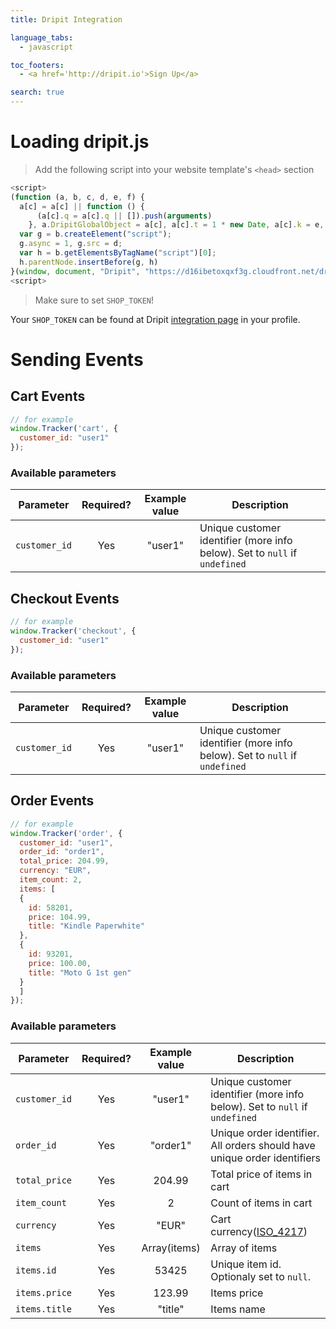```yaml
---
title: Dripit Integration

language_tabs:
  - javascript

toc_footers:
  - <a href='http://dripit.io'>Sign Up</a>

search: true
---
```

# Loading dripit.js

> Add the following script into your website template's `<head>` section

```javascript
<script>
(function (a, b, c, d, e, f) {
  a[c] = a[c] || function () {
      (a[c].q = a[c].q || []).push(arguments)
    }, a.DripitGlobalObject = a[c], a[c].t = 1 * new Date, a[c].k = e, a[c].e = f;
  var g = b.createElement("script");
  g.async = 1, g.src = d;
  var h = b.getElementsByTagName("script")[0];
  h.parentNode.insertBefore(g, h)
}(window, document, "Dripit", "https://d16ibetoxqxf3g.cloudfront.net/dripit.js.gz", {{SHOP_TOKEN}}, "//d1lp7mkioca5jv.cloudfront.net/1.gif"));
<script>
```

> Make sure to set `SHOP_TOKEN`!

Your `SHOP_TOKEN` can be found at Dripit [integration page](http://attribution.dripit.io/auth/integration) in your profile.

# Sending Events

## Cart Events

```javascript
// for example
window.Tracker('cart', {
  customer_id: "user1"
});
```


### Available parameters

| Parameter     | Required?     | Example value  | Description |
| ------------- |:-------------:|:--------------:| ----------- |
| `customer_id` | Yes           | "user1"        | Unique customer identifier (more info below). Set to `null` if `undefined` |


## Checkout Events

```javascript
// for example
window.Tracker('checkout', {
  customer_id: "user1"
});
```


### Available parameters

| Parameter     | Required?     | Example value  | Description |
| ------------- |:-------------:|:--------------:| ----------- |
| `customer_id` | Yes           | "user1"        | Unique customer identifier (more info below). Set to `null` if `undefined` |

## Order Events

```javascript
// for example
window.Tracker('order', {
  customer_id: "user1",
  order_id: "order1",
  total_price: 204.99,
  currency: "EUR",
  item_count: 2,
  items: [
  {
    id: 58201,
    price: 104.99,
    title: "Kindle Paperwhite"
  },
  {
    id: 93201,
    price: 100.00,
    title: "Moto G 1st gen"
  }
  ]
});
```


### Available parameters

| Parameter     | Required?     | Example value  | Description |
| ------------- |:-------------:|:--------------:| ----------- |
| `customer_id` | Yes           | "user1"        | Unique customer identifier (more info below). Set to `null` if `undefined` |
| `order_id`    | Yes           | "order1"       | Unique order identifier. All orders should have unique order identifiers |
| `total_price` | Yes           | 204.99         | Total price of items in cart |
| `item_count`  | Yes           | 2              | Count of items in cart |
| `currency  `  | Yes           | "EUR"          | Cart currency([ISO_4217](https://en.wikipedia.org/wiki/ISO_4217#Currency_numbers)) |
| `items`       | Yes           | Array(items)   | Array of items |
| `items.id`    | Yes           | 53425          | Unique item id. Optionaly set to `null`. |
| `items.price` | Yes           | 123.99         | Items price    |
| `items.title` | Yes           | "title"        | Items name     |

